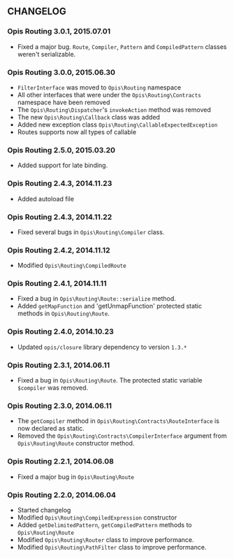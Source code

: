 CHANGELOG
-------------
### Opis Routing 3.0.1, 2015.07.01

* Fixed a major bug. `Route`, `Compiler`, `Pattern` and `CompiledPattern` classes weren't serializable.

### Opis Routing 3.0.0, 2015.06.30

* `FilterInterface` was moved to `Opis\Routing` namespace
* All other interfaces that were under the `Opis\Routing\Contracts` namespace have been removed
* The `Opis\Routing\Dispatcher`'s `invokeAction` method was removed
* The new `Opis\Routing\Callback` class was added
* Added new exception class `Opis\Routing\CallableExpectedException`
* Routes supports now all types of callable

### Opis Routing 2.5.0, 2015.03.20

* Added support for late binding. 

### Opis Routing 2.4.3, 2014.11.23

* Added autoload file

### Opis Routing 2.4.3, 2014.11.22

* Fixed several bugs in `Opis\Routing\Compiler` class.

### Opis Routing 2.4.2, 2014.11.12

* Modified `Opis\Routing\CompiledRoute`

### Opis Routing 2.4.1, 2014.11.11

* Fixed a bug in `Opis\Routing\Route::serialize` method.
* Added `getMapFunction` and 'getUnmapFunction' protected static methods in `Opis\Routing\Route`.

### Opis Routing 2.4.0, 2014.10.23

* Updated `opis/closure` library dependency to version `1.3.*`

### Opis Routing 2.3.1, 2014.06.11

*  Fixed a bug in `Opis\Routing\Route`. The protected static variable `$compiler` was removed.

### Opis Routing 2.3.0, 2014.06.11

* The `getCompiler` method in `Opis\Routing\Contracts\RouteInterface` is now declared as static.
* Removed the `Opis\Routing\Contracts\CompilerInterface` argument from `Opis\Routing\Route` constructor
method.

### Opis Routing 2.2.1, 2014.06.08

* Fixed a major bug in `Opis\Routing\Route`

### Opis Routing 2.2.0, 2014.06.04

* Started changelog
* Modified `Opis\Routing\CompiledExpression` constructor
* Added `getDelimitedPattern`, `getCompiledPattern` methods to `Opis\Routing\Route`
* Modified `Opis\Routing\Router` class to improve performance.
* Modified `Opis\Routing\PathFilter` class to improve performance.
